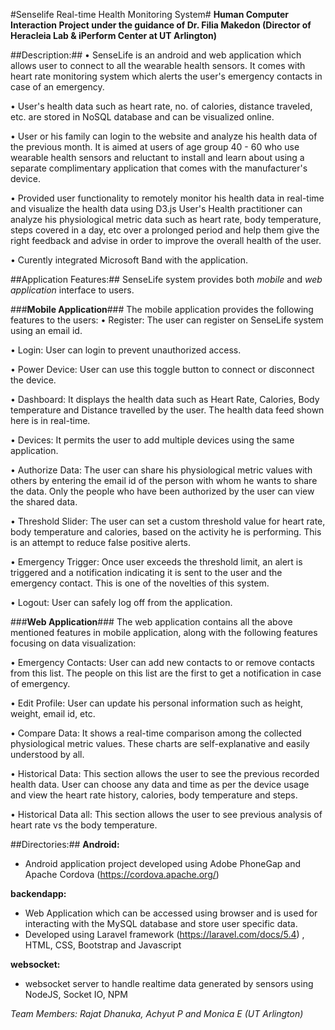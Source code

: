 #Senselife Real-time Health Monitoring System# 
**Human Computer Interaction Project under the guidance of Dr. Filia Makedon (Director of Heracleia Lab & iPerform Center at UT Arlington)**

##Description:##
• SenseLife is an android and web application which allows user to connect to all the wearable health sensors. It comes with heart rate monitoring system which alerts the user's emergency contacts in case of an emergency.
 
• User's health data such as heart rate, no. of calories, distance traveled, etc. are stored in NoSQL database and can be visualized online. 

• User or his family can login to the website and analyze his health data of the previous month. It is aimed at users of age group 40 - 60 who use wearable health sensors and reluctant to install and learn about using a separate complimentary application that comes with the manufacturer's device. 

• Provided user functionality to remotely monitor his health data in real-time and visualize the health data using D3.js
User's Health practitioner can analyze his physiological metric data such as heart rate, body temperature, steps covered in a day, etc over a prolonged period and help them give the right feedback and advise in order to improve the overall health of the user.

• Curently integrated Microsoft Band with the application. 

##Application Features:##
SenseLife system provides both *mobile* and *web application* interface to users. 

###**Mobile Application**###
The mobile application provides the following features to the users: 
•	Register: The user can register on SenseLife system using an email id. 

•	Login: User can login to prevent unauthorized access.
 
•	Power Device: User can use this toggle button to connect or disconnect the device.

•	Dashboard: It displays the health data such as Heart Rate, Calories, Body temperature and Distance travelled by the user. The health data feed shown here is in real-time. 

•	Devices: It permits the user to add multiple devices using the same application.

•	Authorize Data: The user can share his physiological metric values with others by entering the email id of the person with whom he wants to share the data. Only the people who have been authorized by the user can view the shared data. 

•	Threshold Slider: The user can set a custom threshold value for heart rate, body temperature and calories, based on the activity he is performing. This is an attempt to reduce false positive alerts. 

•	Emergency Trigger: Once user exceeds the threshold limit, an alert is triggered and a notification indicating it is sent to the user and the emergency contact. This is one of the novelties of this system. 

•	Logout: User can safely log off from the application.

###**Web Application**###
The web application contains all the above mentioned features in mobile application, along with the following features focusing on data visualization:

•	Emergency Contacts: User can add new contacts to or remove contacts from this list. The people on this list are the first to get a notification in case of emergency.

•	Edit Profile: User can update his personal information such as height, weight, email id, etc.

•	Compare Data: It shows a real-time comparison among the collected physiological metric values. These charts are self-explanative and easily understood by all.

•	Historical Data: This section allows the user to see the previous recorded health data. User can choose any data and time as per the device usage and view the heart rate history, calories, body temperature and steps. 

•	Historical Data all: This section allows the user to see previous analysis of heart rate vs the body temperature.


##Directories:##
**Android:**
- Android application project developed using Adobe PhoneGap and Apache Cordova (https://cordova.apache.org/)

**backendapp:**
- Web Application which can be accessed using browser and is used for interacting with the MySQL database and store user specific data.
- Developed using Laravel framework (https://laravel.com/docs/5.4) , HTML, CSS, Bootstrap and Javascript 

**websocket:**
- websocket server to handle realtime data generated by sensors using NodeJS, Socket IO, NPM

*Team Members: Rajat Dhanuka, Achyut P and Monica E (UT Arlington)*
